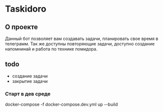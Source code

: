 # Taskidoro

## О проекте

Данный бот позволяет вам создавать задачи, планировать свое время в телеграмм. Так же доступны повторяющие задачи, доступно создание напомнинай и работа по технике помидора.

## todo

- создание задачи
- закрытие задачи

### Старт в дев среде

docker-compose -f docker-compose.dev.yml up --build

